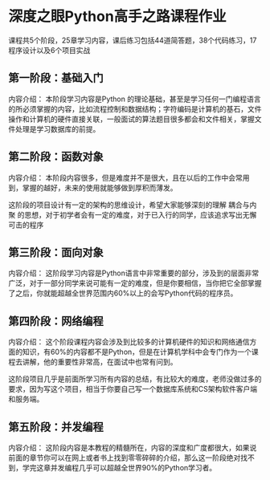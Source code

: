 # 深度之眼Python高手之路课程作业
课程共5个阶段，25章学习内容，课后练习包括44道简答题，38个代码练习，17程序设计以及6个项目实战

## 第一阶段：基础入门

内容介绍：
本阶段学习内容是Python 的理论基础，甚至是学习任何一门编程语言的所必须掌握的内容，比如流程控制和数据结构；字符编码是计算机的基石，文件操作和计算机的硬件直接关联，一般面试的算法题目很多都会和文件相关，掌握文件处理是学习数据库的前提。

## 第二阶段：函数对象

内容介绍：
本阶段内容很多，但是难度并不是很大，且在以后的工作中会常用到，掌握的越好，未来的使用就能够做到厚积而薄发。

这阶段的项目设计有一定的架构的思维设计，希望大家能够深刻的理解 耦合与内聚 的思想，对于初学者会有一定的难度，对于已入行的同学，应该追求写出无懈可击的程序

## 第三阶段：面向对象

内容介绍：
这阶段学习内容是Python语言中非常重要的部分，涉及到的层面非常广泛，对于一部分同学来说可能有一定的难度，但是你要相信，当你把它全部掌握了之后，你就能超越全世界范围内60%以上的会写Python代码的程序员。

## 第四阶段：网络编程

内容介绍：
这个阶段课程内容会涉及到比较多的计算机硬件的知识和网络通信方面的知识，有60%的内容都不是Python，但是在计算机学科中会专门作为一个课程去讲解，他的重要性非常高，在面试中也常有问到。

这阶段项目几乎是前面所学习所有内容的总结，有比较大的难度，老师没做过多的要求，因为写这个项目，相当于你要自己写一个数据库系统和CS架构软件客户端和服务端。

## 第五阶段：并发编程

内容介绍：
这阶段内容是本教程的精髓所在，内容的深度和广度都很大，如果说前面的章节你可以在网上或者书上找到零零碎碎的介绍，那么这一阶段绝对找不到，学完这章并发编程几乎可以超越全世界90%的Python学习者。




